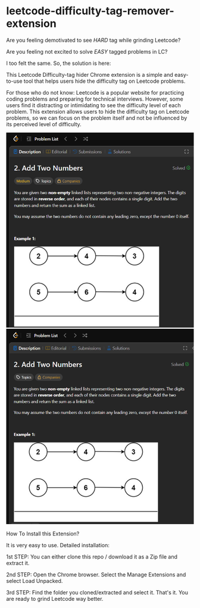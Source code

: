 # leetcode-difficulty-tag-remover-extension

Are you feeling demotivated to see *HARD* tag while grinding Leetcode?

Are you feeling not excited to solve *EASY* tagged problems in LC?

I too felt the same. So, the solution is here:

This Leetcode Difficulty-tag hider Chrome extension is a simple and easy-to-use tool that helps users hide the difficulty tag on Leetcode problems. 

For those who do not know: Leetcode is a popular website for practicing coding problems and preparing for technical interviews. However, some users find it distracting or intimidating to see the difficulty level of each problem. This extension allows users to hide the difficulty tag on Leetcode problems, so we can focus on the problem itself and not be influenced by its perceived level of difficulty.

<img width="596" alt="image" src="/Images/Before.png">
<img width="627" alt="image" src="/Images/After.png">


How To Install this Extension?

It is very easy to use. Detailed installation:

1st STEP: You can either clone this repo / download it as a Zip file and extract it.

2nd STEP: Open the Chrome browser. Select the Manage Extensions and select Load Unpacked.

3rd STEP: Find the folder you cloned/extracted and select it. That's it. You are ready to grind Leetcode way better.
